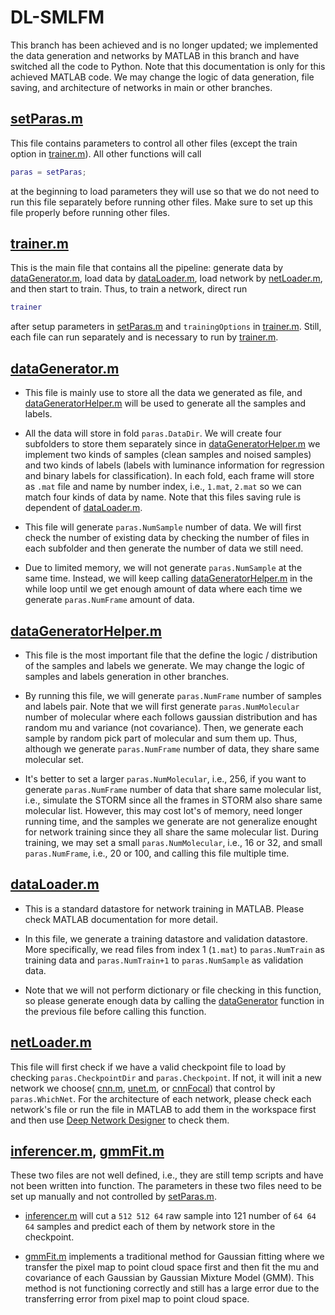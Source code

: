 # DL-SMLFM
This branch has been achieved and is no longer updated; we implemented the data generation and networks by MATLAB in this branch and have switched all the code to Python. Note that this documentation is only for this achieved MATLAB code. We may change the logic of data generation, file saving, and architecture of networks in main or other branches. 

## [setParas.m](https://github.com/tianrui-qi/DL-SMLFM/blob/matlab-achieve/setParas.m) 

This file contains parameters to control all other files (except the train option in [trainer.m](https://github.com/tianrui-qi/DL-SMLFM/blob/matlab-achieve/trainer.m)). All other functions will call 
```matlab
paras = setParas;
``` 
at the beginning to load parameters they will use so that we do not need to run this file separately before running other files. Make sure to set up this file properly before running other files.

## [trainer.m](https://github.com/tianrui-qi/DL-SMLFM/blob/matlab-achieve/trainer.m)

This is the main file that contains all the pipeline: generate data by [dataGenerator.m](https://github.com/tianrui-qi/DL-SMLFM/blob/matlab-achieve/dataGenerator.m), load data by [dataLoader.m](https://github.com/tianrui-qi/DL-SMLFM/blob/matlab-achieve/dataLoader.m), load network by [netLoader.m](https://github.com/tianrui-qi/DL-SMLFM/blob/matlab-achieve/netLoader.m), and then start to train. Thus, to train a network, direct run 
```matlab
trainer
```
after setup parameters in [setParas.m](https://github.com/tianrui-qi/DL-SMLFM/blob/matlab-achieve/setParas.m) and `trainingOptions` in [trainer.m](https://github.com/tianrui-qi/DL-SMLFM/blob/matlab-achieve/trainer.m). Still, each file can run separately and is necessary to run by [trainer.m](https://github.com/tianrui-qi/DL-SMLFM/blob/matlab-achieve/trainer.m).

## [dataGenerator.m](https://github.com/tianrui-qi/DL-SMLFM/blob/matlab-achieve/dataGenerator.m)

- This file is mainly use to store all the data we generated as file, and [dataGeneratorHelper.m](https://github.com/tianrui-qi/DL-SMLFM/blob/matlab-achieve/dataGeneratorHelper.m) will be used to generate all the samples and labels.

- All the data will store in fold `paras.DataDir`. We will create four subfolders to store them separately since in [dataGeneratorHelper.m](https://github.com/tianrui-qi/DL-SMLFM/blob/matlab-achieve/dataGeneratorHelper.m) we implement two kinds of samples (clean samples and noised samples) and two kinds of labels (labels with luminance information for regression and binary labels for classification). In each fold, each frame will store as `.mat` file and name by number index, i.e., `1.mat`, `2.mat` so we can match four kinds of data by name. Note that this files saving rule is dependent of [dataLoader.m](https://github.com/tianrui-qi/DL-SMLFM/blob/matlab-achieve/dataLoader.m).

- This file will generate `paras.NumSample` number of data. We will first check the number of existing data by checking the number of files in each subfolder and then generate the number of data we still need.

- Due to limited memory, we will not generate `paras.NumSample` at the same time. Instead, we will keep calling [dataGeneratorHelper.m](https://github.com/tianrui-qi/DL-SMLFM/blob/matlab-achieve/dataGeneratorHelper.m) in the while loop until we get enough amount of data where each time we generate `paras.NumFrame` amount of data. 

## [dataGeneratorHelper.m](https://github.com/tianrui-qi/DL-SMLFM/blob/matlab-achieve/dataGeneratorHelper.m)

- This file is the most important file that the define the logic / distribution of the samples and labels we generate. We may change the logic of samples and labels generation in other branches. 

- By running this file, we will generate `paras.NumFrame` number of samples and labels pair. Note that we will first generate `paras.NumMolecular` number of molecular where each follows gaussian distribution and has random mu and variance (not covariance). Then, we generate each sample by random pick part of molecular and sum them up. Thus, although we generate `paras.NumFrame` number of data, they share same molecular set. 

- It's better to set a larger `paras.NumMolecular`, i.e., 256, if you want to generate `paras.NumFrame` number of data that share same molecular list, i.e., simulate the STORM since all the frames in STORM also share same molecular list. However, this may cost lot's of memory, need longer running time, and the samples we generate are not generalize enought for network training since they all share the same molecular list. During training, we may set a small `paras.NumMolecular`, i.e., 16 or 32, and small `paras.NumFrame`, i.e., 20 or 100, and calling this file multiple time. 

## [dataLoader.m](https://github.com/tianrui-qi/DL-SMLFM/blob/matlab-achieve/dataLoader.m)

- This is a standard datastore for network training in MATLAB. Please check MATLAB documentation for more detail. 

- In this file, we generate a training datastore and validation datastore. More specifically, we read files from index 1 (`1.mat`) to `paras.NumTrain` as training data and `paras.NumTrain+1` to `paras.NumSample` as validation data. 

- Note that we will not perform dictionary or file checking in this function, so please generate enough data by calling the [dataGenerator](https://github.com/tianrui-qi/DL-SMLFM/blob/matlab-achieve/dataGenerator.m) function in the previous file before calling this function.

## [netLoader.m](https://github.com/tianrui-qi/DL-SMLFM/blob/matlab-achieve/netLoader.m)

This file will first check if we have a valid checkpoint file to load by checking `paras.CheckpointDir` and `paras.Checkpoint`. If not, it will init a new network we choose( [cnn.m](https://github.com/tianrui-qi/DL-SMLFM/blob/matlab-achieve/cnn.m), [unet.m](https://github.com/tianrui-qi/DL-SMLFM/blob/matlab-achieve/unet.m), or [cnnFocal](https://github.com/tianrui-qi/DL-SMLFM/blob/matlab-achieve/cnnFocal.m)) that control by `paras.WhichNet`. For the architecture of each network, please check each network's file or run the file in MATLAB to add them in the workspace first and then use [Deep Network Designer](https://www.mathworks.com/help/deeplearning/gs/get-started-with-deep-network-designer.html) to check them. 

## [inferencer.m](https://github.com/tianrui-qi/DL-SMLFM/blob/matlab-achieve/inferencer.m), [gmmFit.m](https://github.com/tianrui-qi/DL-SMLFM/blob/matlab-achieve/gmmFit.m)

These two files are not well defined, i.e., they are still temp scripts and have not been written into function. The parameters in these two files need to be set up manually and not controlled by [setParas.m](https://github.com/tianrui-qi/DL-SMLFM/blob/matlab-achieve/setParas.m). 

- [inferencer.m](https://github.com/tianrui-qi/DL-SMLFM/blob/matlab-achieve/inferencer.m) will cut a `512 512 64` raw sample into 121 number of `64 64 64` samples and predict each of them by network store in the checkpoint. 

- [gmmFit.m](https://github.com/tianrui-qi/DL-SMLFM/blob/matlab-achieve/gmmFit.m) implements a traditional method for Gaussian fitting where we transfer the pixel map to point cloud space first and then fit the mu and covariance of each Gaussian by Gaussian Mixture Model (GMM). This method is not functioning correctly and still has a large error due to the transferring error from pixel map to point cloud space. 
